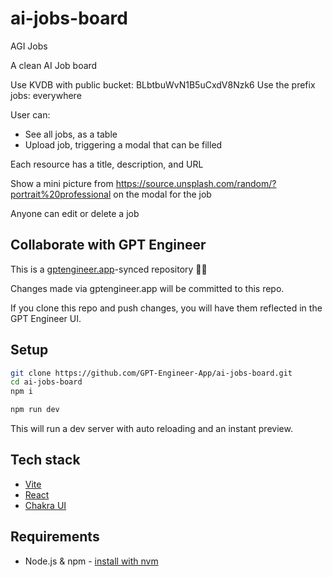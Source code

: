 # ai-jobs-board

AGI Jobs

A clean AI Job board

Use KVDB with public bucket: BLbtbuWvN1B5uCxdV8Nzk6
Use the prefix jobs: everywhere

User can:
- See all jobs, as a table
- Upload job, triggering a modal that can be filled

Each resource has a title, description, and URL

Show a mini picture from https://source.unsplash.com/random/?portrait%20professional on the modal for the job

Anyone can edit or delete a job

## Collaborate with GPT Engineer

This is a [gptengineer.app](https://gptengineer.app)-synced repository 🌟🤖

Changes made via gptengineer.app will be committed to this repo.

If you clone this repo and push changes, you will have them reflected in the GPT Engineer UI.

## Setup

```sh
git clone https://github.com/GPT-Engineer-App/ai-jobs-board.git
cd ai-jobs-board
npm i
```

```sh
npm run dev
```

This will run a dev server with auto reloading and an instant preview.

## Tech stack

- [Vite](https://vitejs.dev/)
- [React](https://react.dev/)
- [Chakra UI](https://chakra-ui.com/)

## Requirements

- Node.js & npm - [install with nvm](https://github.com/nvm-sh/nvm#installing-and-updating)
